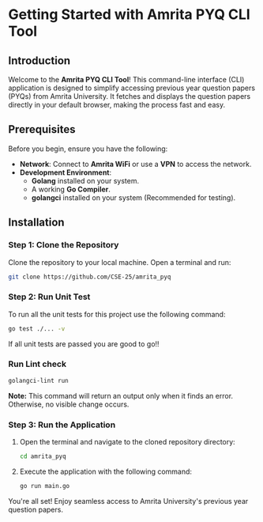 # Getting Started with Amrita PYQ CLI Tool

## Introduction

Welcome to the **Amrita PYQ CLI Tool**! This command-line interface (CLI) application is designed to simplify accessing previous year question papers (PYQs) from Amrita University. It fetches and displays the question papers directly in your default browser, making the process fast and easy.

## Prerequisites

Before you begin, ensure you have the following:

- **Network**: Connect to **Amrita WiFi** or use a **VPN** to access the network.
- **Development Environment**:
    - **Golang** installed on your system.
    - A working **Go Compiler**.
    - **golangci** installed on your system (Recommended for testing).

## Installation

### Step 1: Clone the Repository

Clone the repository to your local machine. Open a terminal and run:

```sh
git clone https://github.com/CSE-25/amrita_pyq
```

### Step 2: Run Unit Test
To run all the unit tests for this project use the following command:
```bash
go test ./... -v
```

If all unit tests are passed you are good to go!!

### Run Lint check
```bash
golangci-lint run
```
**Note:** This command will return an output only when it finds an error. Otherwise, no visible change occurs.

### Step 3: Run the Application

1. Open the terminal and navigate to the cloned repository directory:
    ```sh
    cd amrita_pyq
    ```
2. Execute the application with the following command:
    ```sh
    go run main.go
    ```

You're all set! Enjoy seamless access to Amrita University's previous year question papers.
